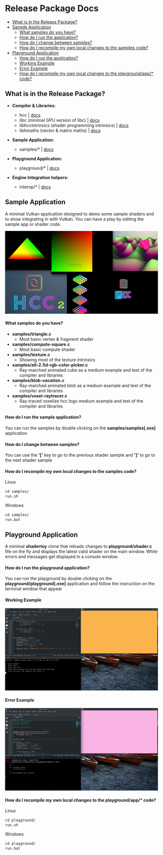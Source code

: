 # Release Package Docs

- [What is in the Release Package?](#what-is-in-the-release-package)
- [Sample Application](#sample-application)
	- [What samples do you have?](#what-samples-do-you-have)
	- [How do I run the application?](#how-do-i-run-the-sample-application)
	- [How do I change between samples?](#how-do-i-change-between-samples)
	- [How do I recompile my own local changes to the samples code?](#how-do-i-recompile-my-own-local-changes-to-the-samples-code)
- [Playground Application](#playground-application)
	- [How do I run the application?](#how-do-i-run-the-playground-application)
	- [Working Example](#working-example)
	- [Error Example](#error-example)
	- [How do I recompile my own local changes to the playground/app/\* code?](#how-do-i-recompile-my-own-local-changes-to-the-playgroundapp-code)

## What is in the Release Package?

- **Compiler & Libraries:**
	- hcc | [docs](command_line.md)
	- libc (minimal GPU version of libc) | [docs](intrinsics.md#libc)
	- libhccintrinsics (shader programming intrinsics) | [docs](intrinsics.md)
	- libhmaths (vector & matrix maths) | [docs](../libhmaths)

- **Sample Application:**
	- samples/\* | [docs](#sample-application)
- **Playground Application:**
	- playground/\* | [docs](#playground-application)

- **Engine Integration helpers:**
	- interop/\* | [docs](integrating_into_your_engine.md)

## Sample Application

A minimal Vulkan application designed to demo some sample shaders and to show integrating in with Vulkan. You can have a play by editing the sample app or shader code.

![samples-image](samples.png)

#### What samples do you have?
- **samples/triangle.c**
	- Most basic vertex & fragment shader
- **samples/compute-square.c**
	- Most basic compute shader
- **samples/texture.c**
	- Showing most of the texture intrinsics
- **samples/alt-2.5d-rgb-color-picker.c**
	- Ray-marched animated cube as a medium example and test of the compiler and libraries
- **samples/blob-vacation.c**
	- Ray-marched animated blob as a medium example and test of the compiler and libraries
- **samples/voxel-raytracer.c**
	- Ray-traced voxelize hcc logo medium example and test of the compiler and libraries

#### How do I run the sample application?
You can run the samples by double clicking on the **samples/samples[.exe]** application

#### How do I change between samples?
You can use the **'['** key to go to the previous shader sample and **']'** to go to the next shader sample

#### How do I recompile my own local changes to the samples code?
Linux
```
cd samples/
run.sh
```
Windows
```
cd samples/
run.bat
```

## Playground Application

A minimal **shadertoy** clone that reloads changes to **playground/shader.c** file on the fly and displays the latest valid shader on the main window. While errors and messages get displayed in a console window.

#### How do I run the playground application?
You can run the playground by double clicking on the **playground/playground[.exe]** application and follow the instruction on the terminal window that appear

#### Working Example
![playground-working](playground-working.png)
#### Error Example
![playground-error](playground-error.png)

#### How do I recompile my own local changes to the playground/app/\* code?
Linux
```
cd playground/
run.sh
```
Windows
```
cd playground/
run.bat
```

